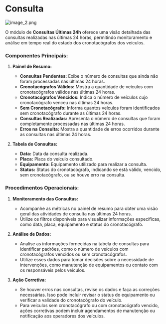 # Consulta

![image_2.png](image_2.png)

O módulo de **Consultas Últimas 24h** oferece uma visão detalhada das consultas realizadas nas últimas 24 horas, permitindo monitoramento e análise em tempo real do estado dos cronotacógrafos dos veículos.

### **Componentes Principais:**

1. **Painel de Resumo:**
    - **Consultas Pendentes:** Exibe o número de consultas que ainda não foram processadas nas últimas 24 horas.
    - **Cronotacógrafos Válidos:** Mostra a quantidade de veículos com cronotacógrafos válidos nas últimas 24 horas.
    - **Cronotacógrafos Vencidos:** Indica o número de veículos cujo cronotacógrafo venceu nas últimas 24 horas.
    - **Sem Cronotacógrafo:** Informa quantos veículos foram identificados sem cronotacógrafo durante as últimas 24 horas.
    - **Consultas Realizadas:** Apresenta o número de consultas que foram completamente processadas nas últimas 24 horas.
    - **Erros na Consulta:** Mostra a quantidade de erros ocorridos durante as consultas nas últimas 24 horas.

2. **Tabela de Consultas:**
    - **Data:** Data da consulta realizada.
    - **Placa:** Placa do veículo consultado.
    - **Equipamento:** Equipamento utilizado para realizar a consulta.
    - **Status:** Status do cronotacógrafo, indicando se está válido, vencido, sem cronotacógrafo, ou se houve erro na consulta.

### **Procedimentos Operacionais:**

1. **Monitoramento das Consultas:**
    - Acompanhe as métricas no painel de resumo para obter uma visão geral das atividades de consulta nas últimas 24 horas.
    - Utilize os filtros disponíveis para visualizar informações específicas, como data, placa, equipamento e status do cronotacógrafo.

2. **Análise de Dados:**
    - Analise as informações fornecidas na tabela de consultas para identificar padrões, como o número de veículos com cronotacógrafos vencidos ou sem cronotacógrafos.
    - Utilize esses dados para tomar decisões sobre a necessidade de intervenções, como manutenção de equipamentos ou contato com os responsáveis pelos veículos.

3. **Ação Corretiva:**
    - Se houver erros nas consultas, revise os dados e faça as correções necessárias. Isso pode incluir revisar o status do equipamento ou verificar a validade do cronotacógrafo do veículo.
    - Para veículos sem cronotacógrafo ou com cronotacógrafo vencido, ações corretivas podem incluir agendamentos de manutenção ou notificação aos operadores dos veículos.

